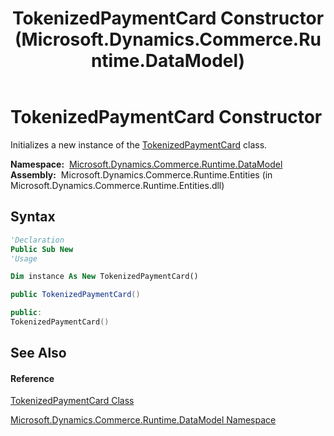 ﻿---
title: TokenizedPaymentCard Constructor  (Microsoft.Dynamics.Commerce.Runtime.DataModel)
TOCTitle: TokenizedPaymentCard Constructor
ms:assetid: M:Microsoft.Dynamics.Commerce.Runtime.DataModel.TokenizedPaymentCard.#ctor
ms:mtpsurl: https://technet.microsoft.com/en-us/library/microsoft.dynamics.commerce.runtime.datamodel.tokenizedpaymentcard.tokenizedpaymentcard(v=AX.60)
ms:contentKeyID: 65317090
ms.date: 05/18/2015
mtps_version: v=AX.60
f1_keywords:
- Microsoft.Dynamics.Commerce.Runtime.DataModel.TokenizedPaymentCard.#ctor
dev_langs:
- CSharp
- C++
- VB
---

# TokenizedPaymentCard Constructor

Initializes a new instance of the [TokenizedPaymentCard](tokenizedpaymentcard-class-microsoft-dynamics-commerce-runtime-datamodel.md) class.

**Namespace:**  [Microsoft.Dynamics.Commerce.Runtime.DataModel](microsoft-dynamics-commerce-runtime-datamodel-namespace.md)  
**Assembly:**  Microsoft.Dynamics.Commerce.Runtime.Entities (in Microsoft.Dynamics.Commerce.Runtime.Entities.dll)

## Syntax

``` vb
'Declaration
Public Sub New
'Usage

Dim instance As New TokenizedPaymentCard()
```

``` csharp
public TokenizedPaymentCard()
```

``` c++
public:
TokenizedPaymentCard()
```

## See Also

#### Reference

[TokenizedPaymentCard Class](tokenizedpaymentcard-class-microsoft-dynamics-commerce-runtime-datamodel.md)

[Microsoft.Dynamics.Commerce.Runtime.DataModel Namespace](microsoft-dynamics-commerce-runtime-datamodel-namespace.md)

